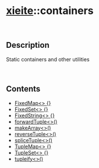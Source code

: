 # [xieite](./xieite.md)\:\:containers

&nbsp;

## Description
Static containers and other utilities

&nbsp;

## Contents
- [FixedMap\<\> \{\}](./namespaces/containers/fixed_map.md)
- [FixedSet\<\> \{\}](./namespaces/containers/fixed_set.md)
- [FixedString\<\> \{\}](./namespaces/containers/fixed_string.md)
- [forwardTuple\<\>\(\)](./namespaces/containers/forward_tuple.md)
- [makeArray\<\>\(\)](./namespaces/containers/make_array.md)
- [reverseTuple\<\>\(\)](./namespaces/containers/reverse_tuple.md)
- [spliceTuple\<\>\(\)](./namespaces/containers/splice_tuple.md)
- [TupleMap\<\> \{\}](./namespaces/containers/tuple_map.md)
- [TupleSet\<\> \{\}](./namespaces/containers/tuple_set.md)
- [tupleify\<\>\(\)](./namespaces/containers/tupleify.md)
